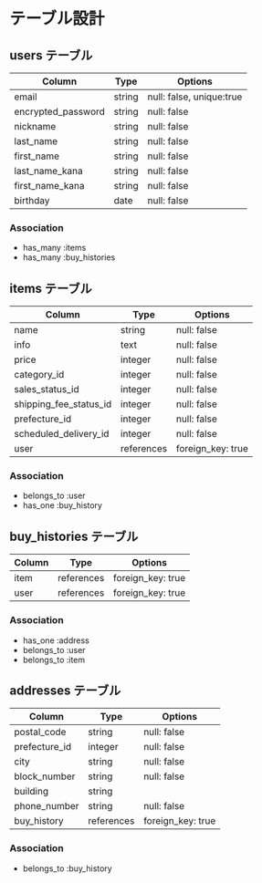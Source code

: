 # テーブル設計

## users テーブル

| Column             | Type   | Options                  |
| ------------------ | ------ | ------------------------ |
| email              | string | null: false, unique:true |
| encrypted_password | string | null: false              |
| nickname           | string | null: false              |
| last_name          | string | null: false              |
| first_name         | string | null: false              |
| last_name_kana     | string | null: false              |
| first_name_kana    | string | null: false              |
| birthday           | date   | null: false              |

### Association

- has_many :items
- has_many :buy_histories

## items テーブル

| Column                 | Type       | Options           |
| ---------------------- | ---------- | ----------------- |
| name                   | string     | null: false       |
| info                   | text       | null: false       |
| price                  | integer    | null: false       |
| category_id            | integer    | null: false       |
| sales_status_id        | integer    | null: false       |
| shipping_fee_status_id | integer    | null: false       |
| prefecture_id          | integer    | null: false       |
| scheduled_delivery_id  | integer    | null: false       |
| user                   | references | foreign_key: true |

### Association

- belongs_to :user
- has_one :buy_history

## buy_histories テーブル

| Column           | Type       | Options           |
| ---------------- | ---------- | ----------------- |
| item             | references | foreign_key: true |
| user             | references | foreign_key: true |

### Association

- has_one :address
- belongs_to :user
- belongs_to :item

## addresses テーブル

| Column             | Type       | Options           |
| ------------------ | ---------- | ----------------- |
| postal_code        | string     | null: false       |
| prefecture_id      | integer    | null: false       |
| city               | string     | null: false       |
| block_number       | string     | null: false       |
| building           | string     |                   |
| phone_number       | string     | null: false       |
| buy_history        | references | foreign_key: true |

### Association

- belongs_to :buy_history